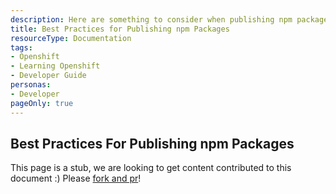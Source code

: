 ```yaml
---
description: Here are something to consider when publishing npm packages for @bcgov
title: Best Practices for Publishing npm Packages
resourceType: Documentation
tags:
- Openshift
- Learning Openshift
- Developer Guide
personas: 
- Developer
pageOnly: true
---
```


## Best Practices For Publishing npm Packages

This page is a stub, we are looking to get content contributed to this document :) Please [fork and pr](https://github.com/bcgov/devhub-resources/blob/master/resources/community/npm-publishing.md)!